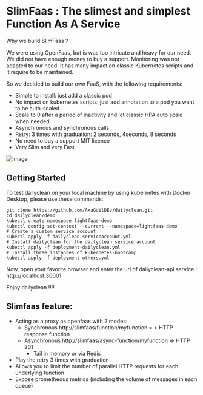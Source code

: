 # SlimFaas : The slimest and simplest Function As A Service

Why we build SlimFaas ?

We were using OpenFaas, but is was too intricate and heavy for our need. We did not have enough money to buy a support. Monitoring was not adapted to our need.
It has many impact on classic Kubernetes scripts and it require to be maintained.

So we decided to build our own FaaS, with the following requirements:
- Simple to install: just add a classic pod
- No impact on kubernetes scripts: just add annotation to a pod you want to be auto-scaled
- Scale to 0 after a period of inactivity and let classic HPA auto scale when needed
- Asynchronous and synchronous calls
- Retry: 3 times with graduation: 2 seconds, 4seconds, 8 seconds
- No need to buy a support MIT licence
- Very Slim and very Fast 

 ![image](https://user-images.githubusercontent.com/52236059/224073808-b4517320-3540-46c9-95c2-61928c0bc2e1.png)

## Getting Started

To test dailyclean on your local machine by using kubernetes with Docker Desktop, please use these commands:
 
```
git clone https://github.com/AxaGuilDEv/dailyclean.git
cd dailyclean/demo
kubectl create namespace lightfaas-demo
kubectl config set-context --current --namespace=lightfaas-demo
# Create a custom service account
kubectl apply -f dailyclean-serviceaccount.yml
# Install dailyclean for the dailyclean service account
kubectl apply -f deployment-dailyclean.yml
# Install three instances of kubernetes-bootcamp
kubectl apply -f deployment-others.yml
```

Now, open your favorite browser and enter the url of dailyclean-api service : http://localhost:30001

Enjoy dailyclean !!!!


## Slimfaas feature:

- Acting as a proxy as openfaas with 2 modes: 
  - Synchronous http://slimfaas/function/myfunction = > HTTP response function  
  - Asynchronous http://slimfaas/async-function/myfunction => HTTP 201
    - Tail in memory or via Redis
- Play the retry 3 times with graduation
- Allows you to limit the number of parallel HTTP requests for each underlying function 
- Expose prometheous metrics (including the volume of messages in each queue)
